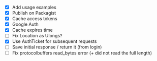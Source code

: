 - [x] Add usage examples
- [x] Publish on Packagist
- [x] Cache access tokens
- [x] Google Auth
- [x] Cache expires time
- [ ] Fix Location as Ulongs?
- [x] Use AuthTicket for subsequent requests
- [ ] Save initial response / return it (from login)
- [ ] Fix protocolbuffers read_bytes error (+ did not read the full length)
